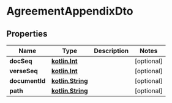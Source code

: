 # AgreementAppendixDto

## Properties
Name | Type | Description | Notes
------------ | ------------- | ------------- | -------------
**docSeq** | [**kotlin.Int**](.md) |  |  [optional]
**verseSeq** | [**kotlin.Int**](.md) |  |  [optional]
**documentId** | [**kotlin.String**](.md) |  |  [optional]
**path** | [**kotlin.String**](.md) |  |  [optional]
